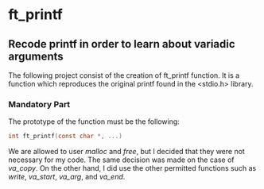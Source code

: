 # ft\_printf
## Recode printf in order to learn about variadic arguments
The following project consist of the creation of ft\_printf function. 
It is a function which reproduces the original printf found in the 
<stdio.h> library.

### Mandatory Part
The prototype of the function must be the following: 
```c 
int ft_printf(const char *, ...)
```

We are allowed to user *malloc* and *free*, but I decided that they were not 
necessary for my code. The same decision was made on the case of *va\_copy*. 
On the other hand, I did use the other permitted
functions such as *write*, *va\_start*, *va\_arg*, and *va\_end*.
